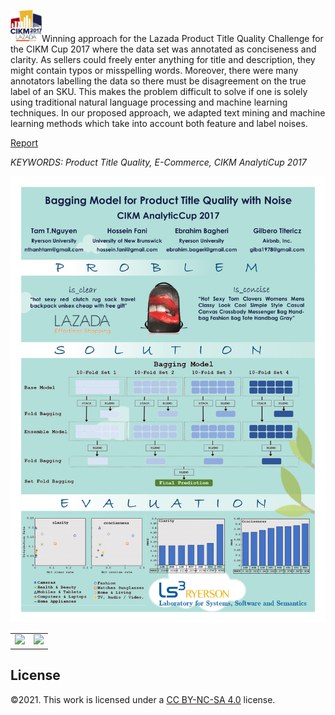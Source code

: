 
<p align="left">
    <img src="./Logo.jpg", width="50", alt="CIKM AnalytiCup 2017: Logo">Winning approach for the Lazada Product Title Quality Challenge for the CIKM Cup 2017 where the data set was annotated as conciseness and clarity. 
As sellers could freely enter anything for title and description, they might contain typos or misspelling words. Moreover, there were many annotators labelling the data so there must be disagreement on the true label of an SKU. 
This makes the problem difficult to solve if one is solely using traditional natural language processing and machine learning techniques. In our proposed approach, we adapted text mining and machine learning methods which take into account both feature and label noises. 

[Report](Report.pdf)

*KEYWORDS: Product Title Quality, E-Commerce, CIKM AnalytiCup 2017*
</p>
<p align="center">
    <img src="./Poster.jpg", width="600", alt="Bagging Model for Product Title Quality with Noise: Poster">
</p>

<table>
  <tr>
      <td><img src="./2ndPrize_1.jpg", width="500"></td>
      <td><img src="./2ndPrize_2.jpg", width="500"</td>
  </tr>
</table>

## License
©2021. This work is licensed under a [CC BY-NC-SA 4.0](LICENSE.txt) license. 
